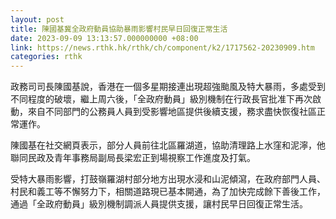 ```yaml
---
layout: post
title: 陳國基冀全政府動員協助暴雨影響村民早日回復正常生活
date: 2023-09-09 13:13:57.000000000 +08:00
link: https://news.rthk.hk/rthk/ch/component/k2/1717562-20230909.htm
categories: rthk
---
```


政務司司長陳國基說，香港在一個多星期接連出現超強颱風及特大暴雨，多處受到不同程度的破壞，繼上周六後，「全政府動員」級別機制在行政長官批准下再次啟動，來自不同部門的公務員人員到受影響地區提供後續支援，務求盡快恢復社區正常運作。

陳國基在社交網頁表示，部分人員前往北區羅湖道，協助清理路上水窪和泥濘，他聯同民政及青年事務局副局長梁宏正到場視察工作進度及打氣。

受特大暴雨影響，打鼓嶺羅湖村部分地方出現水浸和山泥傾瀉，在政府部門人員、村民和義工等不懈努力下，相關道路現已基本開通，為了加快完成餘下善後工作，通過「全政府動員」級別機制調派人員提供支援，讓村民早日回復正常生活。
